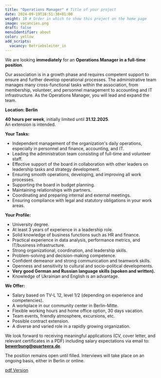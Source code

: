 ```yaml
---
title: "Operations Manager" # Title of your project
date: 2024-09-19T16:51:38+01:00
weight: 10 # Order in which to show this project on the home page
image: vacancies.png
draft: false
menuIdentifier: about
color: yellow
add_scripts:
  vacancy: Betriebsleiter_in
---
```


We are looking **immediately** for an **Operations Manager in a full-time position**.

Our association is in a growth phase and requires competent support to ensure and further develop operational processes. The administrative team manages many cross-functional tasks within the association, from membership, volunteer, and personnel management to accounting and IT infrastructure. As the Operations Manager, you will lead and expand the team.

**Location: Berlin**

**40 hours per week**, initially limited until **31.12.2025**.  
An extension is intended.

**Your Tasks:**

- Independent management of the organization's daily operations, especially in personnel and finance, accounting, and IT.
- Leading the administration team consisting of full-time and volunteer staff.
- Effective support of the board in collaboration with other leaders on leadership tasks and strategy development.
- Ensuring smooth operations, developing, and improving all work processes.
- Supporting the board in budget planning.
- Maintaining relationships with partners.
- Coordinating and preparing internal and external meetings.
- Ensuring compliance with legal and statutory obligations in your work areas.

**Your Profile:**

- University degree.
- At least 3 years of experience in a leadership role.
- Solid knowledge of business functions such as HR and finance.
- Practical experience in data analysis, performance metrics, and IT/business infrastructure.
- Strong organizational, coordination, and leadership skills.
- Problem-solving and decision-making competence.
- Confident demeanor and strong communication and teamwork skills.
- Openness and sensitivity to cultural and socio-political developments.
- **Very good German and Russian language skills (spoken and written).**
- Knowledge of Ukrainian and English is an advantage.

**We Offer:**

- Salary based on TV-L 12, level 1/2 (depending on experience and competencies).
- A workplace in our community center in Berlin-Mitte.
- Flexible working hours and home office option, 30 days vacation.
- Team events, friendly atmosphere, excursions, etc.
- Possible contract extension.
- A diverse and varied role in a rapidly growing organization.

We look forward to receiving meaningful applications (CV, cover letter, and relevant certificates in a PDF) including salary expectations via email to: **bewerbung@quarteera.de**.

The position remains open until filled. Interviews will take place on an ongoing basis, either in Berlin or online.

[pdf Version](https://quarteera.de/files/stelle/Betriebsleiter_in.pdf)

